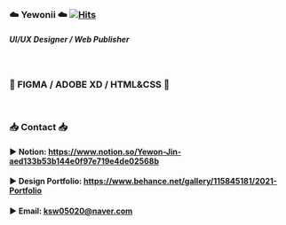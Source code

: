 ### :cloud: Yewonii :cloud:         [![Hits](https://hits.seeyoufarm.com/api/count/incr/badge.svg?url=https%3A%2F%2Fgithub.com%2Fgjbae1212%2Fhit-counter&count_bg=%23C9E2FF&title_bg=%232571FF&icon=github.svg&icon_color=%23FFFFFF&title=yewonii&edge_flat=false)](https://hits.seeyoufarm.com)

##### UI/UX Designer / Web Publisher

<br/>

### :wrench: FIGMA / ADOBE XD / HTML&CSS :wrench: 

<br/>

### :inbox_tray: Contact :inbox_tray:

####  :arrow_forward: Notion: <https://www.notion.so/Yewon-Jin-aed133b53b144e0f97e719e4de02568b>
####  :arrow_forward: Design Portfolio: <https://www.behance.net/gallery/115845181/2021-Portfolio>
####  :arrow_forward: Email: <ksw05020@naver.com>




